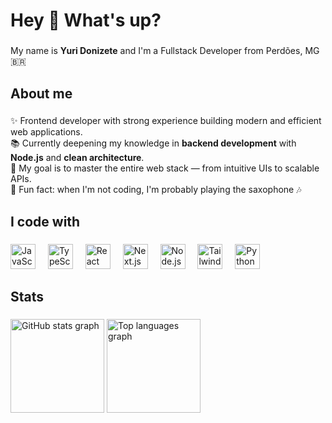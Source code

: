 <h1 align="left">Hey 👋 What's up?</h1>

###

<p align="left">My name is <strong>Yuri Donizete</strong> and I'm a Fullstack Developer from Perdões, MG 🇧🇷</p>

###

<h2 align="left">About me</h2>

###

<p align="left">
✨ Frontend developer with strong experience building modern and efficient web applications.<br>
📚 Currently deepening my knowledge in <strong>backend development</strong> with <strong>Node.js</strong> and <strong>clean architecture</strong>.<br>
🎯 My goal is to master the entire web stack — from intuitive UIs to scalable APIs.<br>
🎷 Fun fact: when I'm not coding, I'm probably playing the saxophone 🎶
</p>

###

<h2 align="left">I code with</h2>

###

<div align="left">
  <img src="https://cdn.jsdelivr.net/gh/devicons/devicon/icons/javascript/javascript-original.svg" height="40" alt="JavaScript logo" />
  <img width="12" />
  <img src="https://cdn.jsdelivr.net/gh/devicons/devicon/icons/typescript/typescript-original.svg" height="40" alt="TypeScript logo" />
  <img width="12" />
  <img src="https://cdn.jsdelivr.net/gh/devicons/devicon/icons/react/react-original.svg" height="40" alt="React logo" />
  <img width="12" />
  <img src="https://cdn.jsdelivr.net/gh/devicons/devicon/icons/nextjs/nextjs-original.svg" height="40" alt="Next.js logo" />
  <img width="12" />
  <img src="https://cdn.jsdelivr.net/gh/devicons/devicon/icons/nodejs/nodejs-original.svg" height="40" alt="Node.js logo" />
  <img width="12" />
  <img src="https://cdn.jsdelivr.net/gh/devicons/devicon/icons/tailwindcss/tailwindcss-original.svg" height="40" alt="TailwindCSS logo" />
  <img width="12" />
  <img src="https://cdn.jsdelivr.net/gh/devicons/devicon/icons/python/python-original.svg" height="40" alt="Python logo" />
</div>

###

<h2 align="left">Stats</h2>

###

<div align="left">
  <img src="https://github-readme-stats.vercel.app/api?username=yuri-dzt&show_icons=true&theme=tokyonight" height="150" alt="GitHub stats graph" />
  <img src="https://github-readme-stats.vercel.app/api/top-langs?username=yuri-dzt&layout=compact&theme=tokyonight" height="150" alt="Top languages graph" />
</div>
